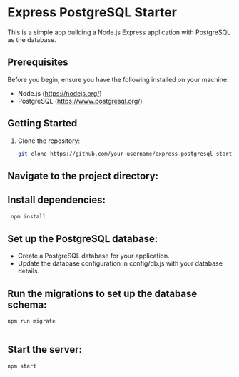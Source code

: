 # Express PostgreSQL Starter

This is a simple app building a Node.js Express application with PostgreSQL as the database.

## Prerequisites

Before you begin, ensure you have the following installed on your machine:

- Node.js (https://nodejs.org/)
- PostgreSQL (https://www.postgresql.org/)

## Getting Started

1. Clone the repository:

   ```bash
   git clone https://github.com/your-username/express-postgresql-starter.git

   ```

## Navigate to the project directory:

## Install dependencies:

```bash
 npm install


```

## Set up the PostgreSQL database:

- Create a PostgreSQL database for your application.
- Update the database configuration in config/db.js with your database details.

## Run the migrations to set up the database schema:

```bash
npm run migrate



```

## Start the server:

```bash
npm start




```
